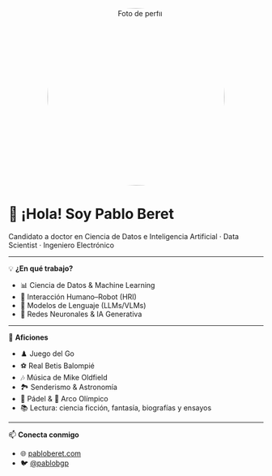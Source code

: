 <p align="center">
  <img src="https://pabloberet.com/wp-content/uploads/2024/07/MG_0456-1-2048x1389.jpg" alt="Foto de perfil" width="350" style="border-radius:50%;" />
</p>

# 👋 ¡Hola! Soy **Pablo Beret**

Candidato a doctor en Ciencia de Datos e Inteligencia Artificial · Data Scientist · Ingeniero Electrónico

---

💡 **¿En qué trabajo?**  
- 📊 Ciencia de Datos & Machine Learning  
- 🤖 Interacción Humano–Robot (HRI)  
- 💬 Modelos de Lenguaje (LLMs/VLMs)  
- 🧠 Redes Neuronales & IA Generativa

---

🎾 **Aficiones**  
- ♟️ Juego del Go  
- ⚽ Real Betis Balompié  
- 🎶 Música de Mike Oldfield  
- 🏞️ Senderismo & Astronomía  
- 🏓 Pádel & 🎯 Arco Olímpico  
- 📚 Lectura: ciencia ficción, fantasía, biografías y ensayos

---

📫 **Conecta conmigo**  
- 🌐 [pabloberet.com](https://pabloberet.com/)  
- 🐦 [@pablobgp](https://x.com/pablobgp)
